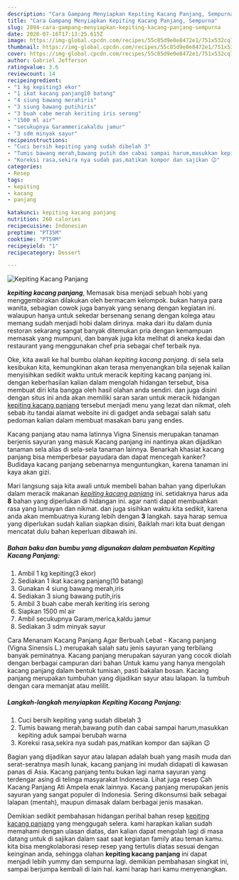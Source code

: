 ```yaml
---
description: "Cara Gampang Menyiapkan Kepiting Kacang Panjang, Sempurna"
title: "Cara Gampang Menyiapkan Kepiting Kacang Panjang, Sempurna"
slug: 2894-cara-gampang-menyiapkan-kepiting-kacang-panjang-sempurna
date: 2020-07-16T17:13:25.615Z
image: https://img-global.cpcdn.com/recipes/55c85d9e0e8472e1/751x532cq70/kepiting-kacang-panjang-foto-resep-utama.jpg
thumbnail: https://img-global.cpcdn.com/recipes/55c85d9e0e8472e1/751x532cq70/kepiting-kacang-panjang-foto-resep-utama.jpg
cover: https://img-global.cpcdn.com/recipes/55c85d9e0e8472e1/751x532cq70/kepiting-kacang-panjang-foto-resep-utama.jpg
author: Gabriel Jefferson
ratingvalue: 3.6
reviewcount: 14
recipeingredient:
- "1 kg kepiting3 ekor"
- "1 ikat kacang panjang10 batang"
- "4 siung bawang merahiris"
- "3 siung bawang putihiris"
- "3 buah cabe merah keriting iris serong"
- "1500 ml air"
- "secukupnya Garammericakaldu jamur"
- "3 sdm minyak sayur"
recipeinstructions:
- "Cuci bersih kepiting yang sudah dibelah 3"
- "Tumis bawang merah,bawang putih dan cabai sampai harum,masukkan kepiting aduk sampai berubah warna"
- "Koreksi rasa,sekira nya sudah pas,matikan kompor dan sajikan 😉"
categories:
- Resep
tags:
- kepiting
- kacang
- panjang

katakunci: kepiting kacang panjang 
nutrition: 260 calories
recipecuisine: Indonesian
preptime: "PT35M"
cooktime: "PT59M"
recipeyield: "1"
recipecategory: Dessert

---
```



![Kepiting Kacang Panjang](https://img-global.cpcdn.com/recipes/55c85d9e0e8472e1/751x532cq70/kepiting-kacang-panjang-foto-resep-utama.jpg)

<b><i>kepiting kacang panjang</i></b>, Memasak bisa menjadi sebuah hobi yang menggembirakan dilakukan oleh bermacam kelompok. bukan hanya para wanita, sebagian cowok juga banyak yang senang dengan kegiatan ini. walaupun hanya untuk sekedar bersenang senang dengan kolega atau memang sudah menjadi hobi dalam dirinya. maka dari itu dalam dunia restoran sekarang sangat banyak ditemukan pria dengan kemampuan memasak yang mumpuni, dan banyak juga kita melihat di aneka kedai dan restaurant yang menggunakan chef pria sebagai chef terbaik nya.

Oke, kita awali ke hal bumbu olahan <i>kepiting kacang panjang</i>. di sela sela kesibukan kita, kemungkinan akan terasa menyenangkan bila sejenak kalian menyisihkan sedikit waktu untuk meracik kepiting kacang panjang ini. dengan keberhasilan kalian dalam mengolah hidangan tersebut, bisa membuat diri kita bangga oleh hasil olahan anda sendiri. dan juga disini dengan situs ini anda akan memiliki saran saran untuk meracik hidangan <u>kepiting kacang panjang</u> tersebut menjadi menu yang lezat dan nikmat, oleh sebab itu tandai alamat website ini di gadget anda sebagai salah satu pedoman kalian dalam membuat masakan baru yang endes.

Kacang panjang atau nama latinnya Vigna Sinensis merupakan tanaman berjenis sayuran yang masuk Kacang panjang ini nantinya akan dijadikan tanaman sela alias di sela-sela tanaman lainnya. Benarkah khasiat kacang panjang bisa memperbesar payudara dan dapat mencegah kanker? Budidaya kacang panjang sebenarnya menguntungkan, karena tanaman ini kaya akan gizi.


Mari langsung saja kita awali untuk membeli bahan bahan yang diperlukan dalam meracik makanan <u><i>kepiting kacang panjang</i></u> ini. setidaknya harus ada <b>8</b> bahan yang diperlukan di hidangan ini. agar nanti dapat membuahkan rasa yang lumayan dan nikmat. dan juga sisihkan waktu kita sedikit, karena anda akan membuatnya kurang lebih dengan <b>3</b> langkah. saya harap semua yang diperlukan sudah kalian siapkan disini, Baiklah mari kita buat dengan mencatat dulu bahan keperluan dibawah ini.

<!--inarticleads1-->

##### Bahan baku dan bumbu yang digunakan dalam pembuatan Kepiting Kacang Panjang:

1. Ambil 1 kg kepiting(3 ekor)
1. Sediakan 1 ikat kacang panjang(10 batang)
1. Gunakan 4 siung bawang merah,iris
1. Sediakan 3 siung bawang putih,iris
1. Ambil 3 buah cabe merah keriting iris serong
1. Siapkan 1500 ml air
1. Ambil secukupnya Garam,merica,kaldu jamur
1. Sediakan 3 sdm minyak sayur


Cara Menanam Kacang Panjang Agar Berbuah Lebat - Kacang panjang (Vigna Sinensis L.) merupakah salah satu jenis sayuran yang terbilang banyak peminatnya. Kacang panjang merupakan sayuran yang cocok diolah dengan berbagai campuran dari bahan Untuk kamu yang hanya mengolah kacang panjang dalam bentuk tumisan, pasti bakalan bosan. Kacang panjang merupakan tumbuhan yang dijadikan sayur atau lalapan. Ia tumbuh dengan cara memanjat atau melilit. 

<!--inarticleads2-->

##### Langkah-langkah menyiapkan Kepiting Kacang Panjang:

1. Cuci bersih kepiting yang sudah dibelah 3
1. Tumis bawang merah,bawang putih dan cabai sampai harum,masukkan kepiting aduk sampai berubah warna
1. Koreksi rasa,sekira nya sudah pas,matikan kompor dan sajikan 😉


Bagian yang dijadikan sayur atau lalapan adalah buah yang masih muda dan serat-seratnya masih lunak, kacang panjang ini mudah didapati di kawasan panas di Asia. Kacang panjang tentu bukan lagi nama sayuran yang terdengar asing di telinga masyarakat Indonesia. Lihat juga resep Cah Kacang Panjang Ati Ampela enak lainnya. Kacang panjang merupakan jenis sayuran yang sangat populer di Indonesia. Sering dikonsumsi baik sebagai lalapan (mentah), maupun dimasak dalam berbagai jenis masakan. 

Demikian sedikit pembahasan hidangan perihal bahan resep <u>kepiting kacang panjang</u> yang menggugah selera. kami harapkan kalian sudah memahami dengan ulasan diatas, dan kalian dapat mengolah lagi di masa datang untuk di sajikan dalam saat saat kegiatan family atau teman kamu. kita bisa mengkolaborasi resep resep yang tertulis diatas sesuai dengan keinginan anda, sehingga olahan <b>kepiting kacang panjang</b> ini dapat menjadi lebih yummy dan sempurna lagi. demikian pembahasan singkat ini, sampai berjumpa kembali di lain hal. kami harap hari kamu menyenangkan.
